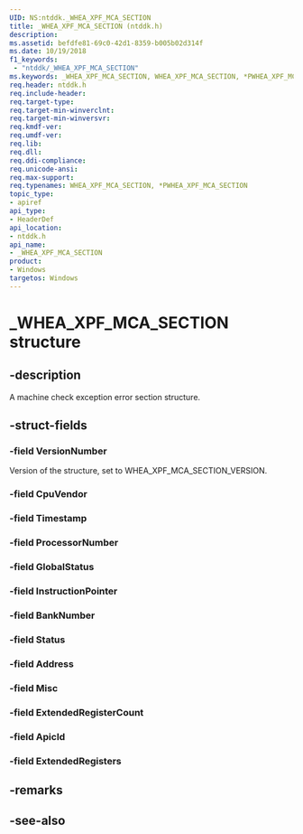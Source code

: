 ```yaml
---
UID: NS:ntddk._WHEA_XPF_MCA_SECTION
title: _WHEA_XPF_MCA_SECTION (ntddk.h)
description: 
ms.assetid: befdfe81-69c0-42d1-8359-b005b02d314f
ms.date: 10/19/2018
f1_keywords:
 - "ntddk/_WHEA_XPF_MCA_SECTION"
ms.keywords: _WHEA_XPF_MCA_SECTION, WHEA_XPF_MCA_SECTION, *PWHEA_XPF_MCA_SECTION, 
req.header: ntddk.h
req.include-header:
req.target-type:
req.target-min-winverclnt:
req.target-min-winversvr:
req.kmdf-ver:
req.umdf-ver:
req.lib:
req.dll:
req.ddi-compliance:
req.unicode-ansi:
req.max-support:
req.typenames: WHEA_XPF_MCA_SECTION, *PWHEA_XPF_MCA_SECTION
topic_type: 
- apiref
api_type: 
- HeaderDef
api_location: 
- ntddk.h
api_name: 
- _WHEA_XPF_MCA_SECTION
product:
- Windows
targetos: Windows
---
```


# _WHEA_XPF_MCA_SECTION structure

## -description
A machine check exception error section structure.


## -struct-fields

### -field VersionNumber
Version of the structure, set to WHEA_XPF_MCA_SECTION_VERSION. 

### -field CpuVendor
 
### -field Timestamp
 
### -field ProcessorNumber
 
### -field GlobalStatus
 
### -field InstructionPointer
 
### -field BankNumber
 
### -field Status
 
### -field Address
 
### -field Misc
 
### -field ExtendedRegisterCount
 
### -field ApicId
 
### -field ExtendedRegisters
 

## -remarks

## -see-also
